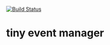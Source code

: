 [![Build Status](https://travis-ci.org/Qquanwei/tiny-event.svg?branch=master)](https://travis-ci.org/Qquanwei/tiny-event)

# tiny event manager
